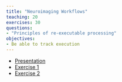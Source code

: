 ```yaml
---
title: "Neuroimaging Workflows"
teaching: 20
exercises: 30
questions:
- "Principles of re-executable processing"
objectives:
- Be able to track execution
---
```



- [Presentation](../presentations/processing/)
- [Exercise 1](http://www.reproducibleimaging.org/sfn2018-training/03-01-reproin/#a-reproducible-glm-demo-analysis)
- [Exercise 2](../presentations/processing/#17)
